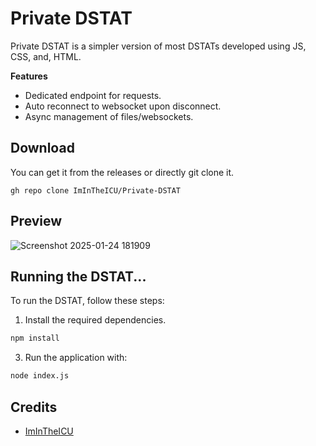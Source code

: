 # Private DSTAT

Private DSTAT is a simpler version of most DSTATs developed using JS, CSS, and, HTML.

**Features**
  - Dedicated endpoint for requests.
  - Auto reconnect to websocket upon disconnect.
  - Async management of files/websockets.

## Download

You can get it from the releases or directly git clone it.

```
gh repo clone ImInTheICU/Private-DSTAT
```

## Preview

![Screenshot 2025-01-24 181909](https://github.com/user-attachments/assets/dbaca7be-f746-45bc-bdae-f564c6b1ea36)

## Running the DSTAT...

To run the DSTAT, follow these steps:

1. Install the required dependencies.
```bash
npm install
```
3. Run the application with:
 ```bash
node index.js
```

## Credits
  - [ImInTheICU](https://github.com/ImInTheICU)
